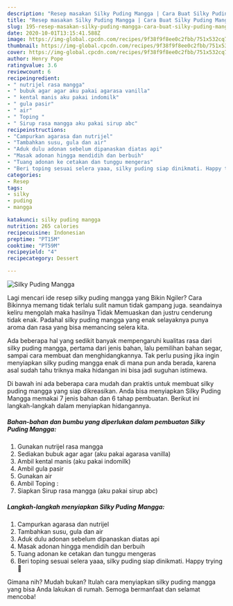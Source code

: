 ```yaml
---
description: "Resep masakan Silky Puding Mangga | Cara Buat Silky Puding Mangga Yang Bisa Manjain Lidah"
title: "Resep masakan Silky Puding Mangga | Cara Buat Silky Puding Mangga Yang Bisa Manjain Lidah"
slug: 195-resep-masakan-silky-puding-mangga-cara-buat-silky-puding-mangga-yang-bisa-manjain-lidah
date: 2020-10-01T13:15:41.588Z
image: https://img-global.cpcdn.com/recipes/9f38f9f8ee0c2fbb/751x532cq70/silky-puding-mangga-foto-resep-utama.jpg
thumbnail: https://img-global.cpcdn.com/recipes/9f38f9f8ee0c2fbb/751x532cq70/silky-puding-mangga-foto-resep-utama.jpg
cover: https://img-global.cpcdn.com/recipes/9f38f9f8ee0c2fbb/751x532cq70/silky-puding-mangga-foto-resep-utama.jpg
author: Henry Pope
ratingvalue: 3.6
reviewcount: 6
recipeingredient:
- " nutrijel rasa mangga"
- " bubuk agar agar aku pakai agarasa vanilla"
- " kental manis aku pakai indomilk"
- " gula pasir"
- " air"
- " Toping "
- " Sirup rasa mangga aku pakai sirup abc"
recipeinstructions:
- "Campurkan agarasa dan nutrijel"
- "Tambahkan susu, gula dan air"
- "Aduk dulu adonan sebelum dipanaskan diatas api"
- "Masak adonan hingga mendidih dan berbuih"
- "Tuang adonan ke cetakan dan tunggu mengeras"
- "Beri toping sesuai selera yaaa, silky puding siap dinikmati. Happy trying💛"
categories:
- Resep
tags:
- silky
- puding
- mangga

katakunci: silky puding mangga 
nutrition: 265 calories
recipecuisine: Indonesian
preptime: "PT15M"
cooktime: "PT59M"
recipeyield: "4"
recipecategory: Dessert

---
```



![Silky Puding Mangga](https://img-global.cpcdn.com/recipes/9f38f9f8ee0c2fbb/751x532cq70/silky-puding-mangga-foto-resep-utama.jpg)

Lagi mencari ide resep silky puding mangga yang Bikin Ngiler? Cara Bikinnya memang tidak terlalu sulit namun tidak gampang juga. seandainya keliru mengolah maka hasilnya Tidak Memuaskan dan justru cenderung tidak enak. Padahal silky puding mangga yang enak selayaknya punya aroma dan rasa yang bisa memancing selera kita.

Ada beberapa hal yang sedikit banyak mempengaruhi kualitas rasa dari silky puding mangga, pertama dari jenis bahan, lalu pemilihan bahan segar, sampai cara membuat dan menghidangkannya. Tak perlu pusing jika ingin menyiapkan silky puding mangga enak di mana pun anda berada, karena asal sudah tahu triknya maka hidangan ini bisa jadi suguhan istimewa.




Di bawah ini ada beberapa cara mudah dan praktis untuk membuat silky puding mangga yang siap dikreasikan. Anda bisa menyiapkan Silky Puding Mangga memakai 7 jenis bahan dan 6 tahap pembuatan. Berikut ini langkah-langkah dalam menyiapkan hidangannya.

<!--inarticleads1-->

##### Bahan-bahan dan bumbu yang diperlukan dalam pembuatan Silky Puding Mangga:

1. Gunakan  nutrijel rasa mangga
1. Sediakan  bubuk agar agar (aku pakai agarasa vanilla)
1. Ambil  kental manis (aku pakai indomilk)
1. Ambil  gula pasir
1. Gunakan  air
1. Ambil  Toping :
1. Siapkan  Sirup rasa mangga (aku pakai sirup abc)




<!--inarticleads2-->

##### Langkah-langkah menyiapkan Silky Puding Mangga:

1. Campurkan agarasa dan nutrijel
1. Tambahkan susu, gula dan air
1. Aduk dulu adonan sebelum dipanaskan diatas api
1. Masak adonan hingga mendidih dan berbuih
1. Tuang adonan ke cetakan dan tunggu mengeras
1. Beri toping sesuai selera yaaa, silky puding siap dinikmati. Happy trying💛




Gimana nih? Mudah bukan? Itulah cara menyiapkan silky puding mangga yang bisa Anda lakukan di rumah. Semoga bermanfaat dan selamat mencoba!

